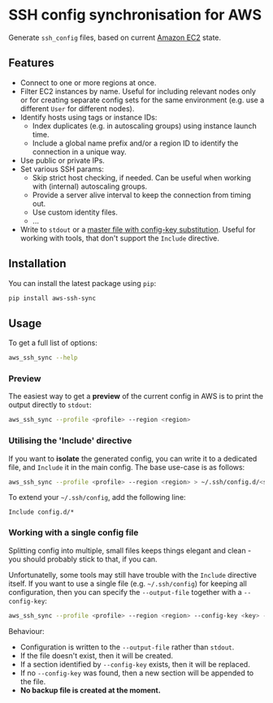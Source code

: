 # SSH config synchronisation for AWS

Generate `ssh_config` files, based on current [Amazon EC2](https://aws.amazon.com/ec2/) state.

## Features

* Connect to one or more regions at once.
* Filter EC2 instances by name. Useful for including relevant nodes only or for creating separate config sets for the same environment (e.g. use a different `User` for different nodes).
* Identify hosts using tags or instance IDs:
    * Index duplicates (e.g. in autoscaling groups) using instance launch time.
    * Include a global name prefix and/or a region ID to identify the connection in a unique way.
* Use public or private IPs.
* Set various SSH params:
    * Skip strict host checking, if needed. Can be useful when working with (internal) autoscaling groups.
    * Provide a server alive interval to keep the connection from timing out.
    * Use custom identity files.
    * ...
* Write to `stdout` or a [master file with config-key substitution](#file-output). Useful for working with tools, that don't support the `Include` directive.

## Installation

You can install the latest package using `pip`:

```bash
pip install aws-ssh-sync
```

## Usage

To get a full list of options:
```bash
aws_ssh_sync --help
```

### Preview

The easiest way to get a **preview** of the current config in AWS is to print the output directly to `stdout`:

```bash
aws_ssh_sync --profile <profile> --region <region>
```

### Utilising the 'Include' directive

If you want to **isolate** the generated config, you can write it to a dedicated file, and `Include` it in the main config. The base use-case is as follows:

```bash
aws_ssh_sync --profile <profile> --region <region> > ~/.ssh/config.d/<some_file>
```

To extend your `~/.ssh/config`, add the following line:

```
Include config.d/*
```

### <a name="file-output"></a>Working with a single config file

Splitting config into multiple, small files keeps things elegant and clean - you should probably stick to that, if you can. 

Unfortunatelly, some tools may still have trouble with the `Include` directive itself. If you want to use a single file (e.g. `~/.ssh/config`) for keeping all configuration, then you can specify the `--output-file` together with a `--config-key`:

```bash
aws_ssh_sync --profile <profile> --region <region> --config-key <key> --output-file <path>
``` 

Behaviour:

* Configuration is written to the `--output-file` rather than `stdout`.
* If the file doesn't exist, then it will be created.
* If a section identified by `--config-key` exists, then it will be replaced. 
* If no `--config-key` was found, then a new section will be appended to the file.
* **No backup file is created at the moment.**
